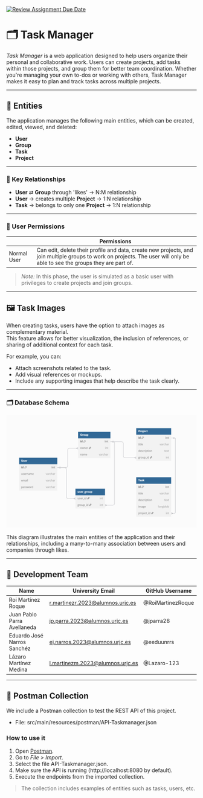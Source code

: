 [![Review Assignment Due Date](https://classroom.github.com/assets/deadline-readme-button-22041afd0340ce965d47ae6ef1cefeee28c7c493a6346c4f15d667ab976d596c.svg)](https://classroom.github.com/a/Jd7ILUgB)
# 🗂 Task Manager

*Task Manager* is a web application designed to help users organize their personal and collaborative work. Users can create projects, add tasks within those projects, and group them for better team coordination. Whether you're managing your own to-dos or working with others, Task Manager makes it easy to plan and track tasks across multiple projects.

---
    

## 📘 Entities

The application manages the following main entities, which can be created, edited, viewed, and deleted:

- **User**
- **Group**
- **Task**
- **Project**

---

### 🔄 Key Relationships

- **User** ⇄ **Group** through 'likes' → N:M relationship
- **User** → creates multiple **Project** → 1:N relationship
- **Task** → belongs to only one **Project** → 1:N relationship

---

### 🔐 User Permissions

|             | Permissions                                                                                         |
|-------------|-----------------------------------------------------------------------------------------------------|
| Normal User | Can edit, delete their profile and data, create new projects, and join multiple groups to work on projects. The user will only be able to see the groups they are part of. |

> *Note:*  In this phase, the user is simulated as a basic user with privileges to create projects and join groups.

---

## 🖼 Task Images

When creating tasks, users have the option to attach images as complementary material.  
This feature allows for better visualization, the inclusion of references, or sharing of additional context for each task.

For example, you can:

- Attach screenshots related to the task.
- Add visual references or mockups.
- Include any supporting images that help describe the task clearly.

---


### 🗂️ Database Schema

![Database diagram](src/main/resources/static/img/diagram.png)

This diagram illustrates the main entities of the application and their relationships, including a many-to-many association between users and companies through likes.

---

## 👥 Development Team

| Name                        | University Email                    | GitHub Username   |
|-----------------------------|-------------------------------------|-------------------|
| Roi Martínez Roque          | r.martinezr.2023@alumnos.urjc.es      | @RoiMartinezRoque |
| Juan Pablo Parra Avellaneda | jp.parra.2023@alumnos.urjc.es      | @jparra28         |
| Eduardo José Narros Sanchéz | ej.narros.2023@alumnos.urjc.es      | @eeduunrrs        |
| Lázaro Martínez Medina      | l.martinezm.2023@alumnos.urjc.es       | @Lazaro-123       |

---

## 🧪 Postman Collection

We include a Postman collection to test the REST API of this project.

- File: src/main/resources/postman/API-Taskmanager.json

### How to use it

1. Open [Postman](https://www.postman.com/downloads/).
2. Go to *File > Import*.
3. Select the file API-Taskmanager.json.
4. Make sure the API is running (http://localhost:8080 by default).
5. Execute the endpoints from the imported collection.

> The collection includes examples of entities such as tasks, users, etc.
